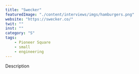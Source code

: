 ```yaml
---
title: "Swecker"
featuredImage: "./content/interviews/imgs/hamburgers.png"
website: "https://swecker.co/"
twit: ""
inst: ""
category: "S"
tags:
    - Pioneer Square
    - small
    - engineering
---
```


Description
